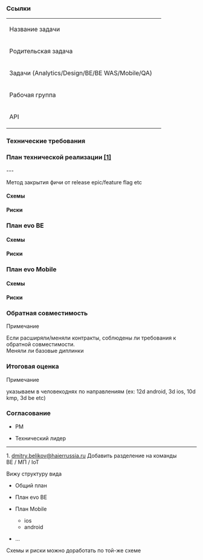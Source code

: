 ### Ссылки

<table><tbody><tr><td><p data-line="10">Название задачи</p></td><td></td></tr><tr><td><p data-line="21">Родительская задача</p></td><td></td></tr><tr><td><p data-line="32">Задачи (Analytics/Design/BE/BE WAS/Mobile/QA)</p></td><td></td></tr><tr><td><p data-line="43">Рабочая группа</p></td><td></td></tr><tr><td><p data-line="54">API</p></td><td></td></tr></tbody></table>

### Технические требования

### План технической реализации [\[1\]](https://wiki.yandex.ru/homepage/projectevohome/flows/productteamflow/draftshablondeko/#inline-comment-1)

\---

Метод закрытия фичи от release epic/feature flag etc

#### Схемы

#### Риски

### План evo BE

#### Схемы

#### Риски

### План evo Mobile

#### Схемы

#### Риски

### Обратная совместимость

Примечание

Если расширяли/меняли контракты, соблюдены ли требования к обратной совместимости.  
Меняли ли базовые диплинки

### Итоговая оценка

Примечание

указываем в человекоднях по направлениям (ex: 12d android, 3d ios, 10d kmp, 3d be etc)

### Согласование

-   PM
    
-   Технический лидер
    

___

1\. [](https://wiki.yandex.ru/homepage/projectevohome/flows/productteamflow/draftshablondeko/#inline-comment-1)[dmitry.belikov@haierrussia.ru](mailto:dmitry.belikov@haierrussia.ru) Добавить разделение на команды  
BE / МП / IoT

Вижу структуру вида

-   Общий план
    
-   План evo BE
    
-   План Mobile
    
    -   ios
    -   android
-   …
    

Схемы и риски можно доработать по той-же схеме